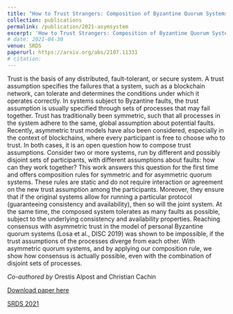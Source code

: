 ```yaml
---
title: "How to Trust Strangers: Composition of Byzantine Quorum Systems"
collection: publications
permalink: /publication/2021-asymsystem
excerpt: 'How to Trust Strangers: Composition of Byzantine Quorum Systems. [Blog Post](https://cryptobern.github.io/howtotruststrangers/)'
# date: 2021-04-30
venue: SRDS 
paperurl: https://arxiv.org/abs/2107.11331
# citation: 
---
```

Trust is the basis of any distributed, fault-tolerant, or secure system. A trust assumption specifies the failures that a system, such as a blockchain network, can tolerate and determines the conditions under which it operates correctly. In systems subject to Byzantine faults, the trust assumption is usually specified through sets of processes that may fail together. Trust has traditionally been symmetric, such that all processes in the system adhere to the same, global assumption about potential faults. Recently, asymmetric trust models have also been considered, especially in the context of blockchains, where every participant is free to choose who to trust. 
In both cases, it is an open question how to compose trust assumptions. Consider two or more systems, run by different and possibly disjoint sets of participants, with different assumptions about faults: how can they work together? This work answers this question for the first time and offers composition rules for symmetric and for asymmetric quorum systems. These rules are static and do not require interaction or agreement on the new trust assumption among the participants. Moreover, they ensure that if the original systems allow for running a particular protocol (guaranteeing consistency and availability), then so will the joint system. At the same time, the composed system tolerates as many faults as possible, subject to the underlying consistency and availability properties. 
Reaching consensus with asymmetric trust in the model of personal Byzantine quorum systems (Losa et al., DISC 2019) was shown to be impossible, if the trust assumptions of the processes diverge from each other. With asymmetric quorum systems, and by applying our composition rule, we show how consensus is actually possible, even with the combination of disjoint sets of processes.

_Co-authored by_ Orestis Alpost and Christian Cachin

[Download paper here](https://arxiv.org/abs/2107.11331) 

[SRDS 2021](https://www.youtube.com/watch?v=Q-o_laKhFSE&t=7s)

